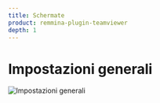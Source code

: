 ```yaml
---
title: Schermate
product: remmina-plugin-teamviewer
depth: 1
---
```


# Impostazioni generali

![Impostazioni generali](/resources/remmina-plugin-teamviewer/archive/latest/italian/general.png?classes=center)